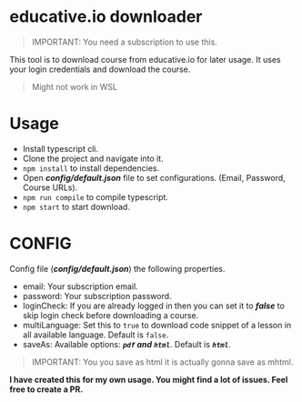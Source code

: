 # educative.io downloader

> IMPORTANT: You need a subscription to use this.

This tool is to download course from educative.io for later usage. It uses your login credentials and download the course.

> Might not work in WSL

# Usage
- Install typescript cli.
- Clone the project and navigate into it.
- `npm install` to install dependencies.
- Open ___config/default.json___ file to set configurations. (Email, Password, Course URLs).
- `npm run compile` to compile typescript.
- `npm start` to start download.

# CONFIG
Config file (___config/default.json___) the following properties.
- email: Your subscription email.
- password: Your subscription password.
- loginCheck: If you are already logged in then you can set it to ___false___ to skip login check before downloading a course.
- multiLanguage: Set this to `true` to download code snippet of a lesson in all available language. Default is `false`.
- saveAs: Available options: ___`pdf` and `html`___. Default is ___`html`___.

> IMPORTANT: You you save as html it is actually gonna save as mhtml.


**I have created this for my own usage. You might find a lot of issues. Feel free to create a PR.**
